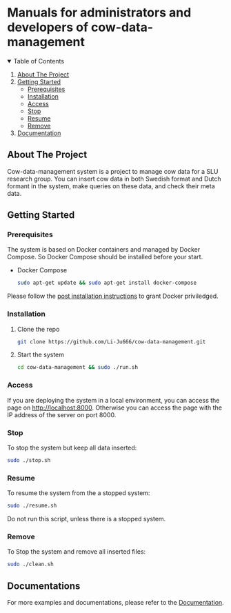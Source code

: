 # Manuals for administrators and developers of cow-data-management



<!-- TABLE OF CONTENTS -->
<details open="open">
  <summary>Table of Contents</summary>
  <ol>
    <li>
      <a href="#about-the-project">About The Project</a>
    </li>
    <li>
      <a href="#getting-started">Getting Started</a>
      <ul>
        <li><a href="#prerequisites">Prerequisites</a></li>
        <li><a href="#installation">Installation</a></li>
        <li><a href="#access">Access</a></li>
        <li><a href="#stop">Stop</a></li>
        <li><a href="#resume">Resume</a></li>
        <li><a href="#remove">Remove</a></li>
      </ul>
    </li>
    <li><a href="#documentation">Documentation</a></li>
  </ol>
</details>



<!-- ABOUT THE PROJECT -->
## About The Project

Cow-data-management system is a project to manage cow data for a SLU research group. You can insert cow data in both Swedish format and Dutch formant in the system, 
make queries on these data, and check their meta data. 


<!-- GETTING STARTED -->
## Getting Started

### Prerequisites

The system is based on Docker containers and managed by Docker Compose. So Docker Compose should be installed before your start. 
* Docker Compose
  ```sh
  sudo apt-get update && sudo apt-get install docker-compose
  ```
Please follow the [post installation instructions](https://docs.docker.com/engine/install/linux-postinstall/) to grant Docker priviledged. 

### Installation

1. Clone the repo
   ```sh
   git clone https://github.com/Li-Ju666/cow-data-management.git
   ```
2. Start the system
   ```sh
   cd cow-data-management && sudo ./run.sh
   ```

### Access
If you are deploying the system in a local environment, you can access the page on <http://localhost:8000>. 
Otherwise you can access the page with the IP address of the server on port 8000. 

### Stop
To stop the system but keep all data inserted: 
```sh
sudo ./stop.sh
```

### Resume
To resume the system from the a stopped system: 
```sh
sudo ./resume.sh
```
Do not run this script, unless there is a stopped system. 

### Remove
To Stop the system and remove all inserted files: 
```sh
sudo ./clean.sh
```

<!-- USAGE EXAMPLES -->
## Documentations


For more examples and documentations, please refer to the [Documentation](https://github.com/Li-Ju666/cow-data-management/tree/main/Documentation). 




<!-- MARKDOWN LINKS & IMAGES -->
<!-- https://www.markdownguide.org/basic-syntax/#reference-style-links -->
[contributors-shield]: https://img.shields.io/github/contributors/othneildrew/Best-README-Template.svg?style=for-the-badge
[contributors-url]: https://github.com/othneildrew/Best-README-Template/graphs/contributors
[forks-shield]: https://img.shields.io/github/forks/othneildrew/Best-README-Template.svg?style=for-the-badge
[forks-url]: https://github.com/othneildrew/Best-README-Template/network/members
[stars-shield]: https://img.shields.io/github/stars/othneildrew/Best-README-Template.svg?style=for-the-badge
[stars-url]: https://github.com/othneildrew/Best-README-Template/stargazers
[issues-shield]: https://img.shields.io/github/issues/othneildrew/Best-README-Template.svg?style=for-the-badge
[issues-url]: https://github.com/othneildrew/Best-README-Template/issues
[license-shield]: https://img.shields.io/github/license/othneildrew/Best-README-Template.svg?style=for-the-badge
[license-url]: https://github.com/othneildrew/Best-README-Template/blob/master/LICENSE.txt
[linkedin-shield]: https://img.shields.io/badge/-LinkedIn-black.svg?style=for-the-badge&logo=linkedin&colorB=555
[linkedin-url]: https://linkedin.com/in/othneildrew
[product-screenshot]: images/screenshot.png
